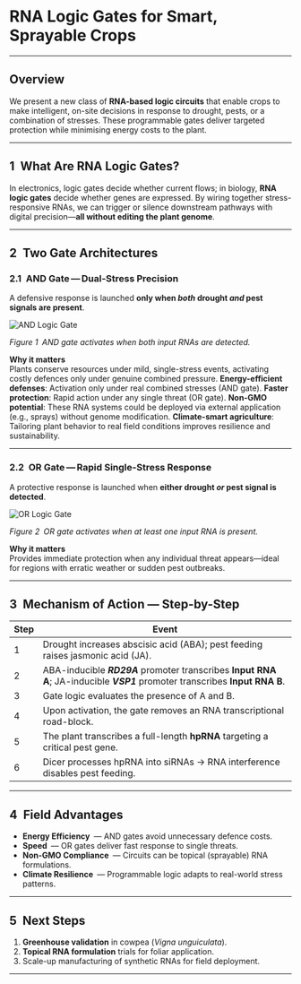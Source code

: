 # RNA Logic Gates for Smart, Sprayable Crops

---

## Overview
We present a new class of **RNA-based logic circuits** that enable crops to make intelligent, on-site decisions in response to drought, pests, or a combination of stresses. These programmable gates deliver targeted protection while minimising energy costs to the plant.

---

## 1 What Are RNA Logic Gates?
In electronics, logic gates decide whether current flows; in biology, **RNA logic gates** decide whether genes are expressed. By wiring together stress-responsive RNAs, we can trigger or silence downstream pathways with digital precision—**all without editing the plant genome**.

---

## 2 Two Gate Architectures

### 2.1 AND Gate — Dual-Stress Precision  
A defensive response is launched **only when _both_ drought _and_ pest signals are present**.

![AND Logic Gate](../news-images/logic-gate-and.png)

*Figure 1 AND gate activates when both input RNAs are detected.*

**Why it matters**  
Plants conserve resources under mild, single-stress events, activating costly defences only under genuine combined pressure.
**Energy-efficient defenses**: Activation only under real combined stresses (AND gate).
**Faster protection**: Rapid action under any single threat (OR gate).
**Non-GMO potential**: These RNA systems could be deployed via external application (e.g., sprays) without genome modification.
**Climate-smart agriculture**: Tailoring plant behavior to real field conditions improves resilience and sustainability.

---

### 2.2 OR Gate — Rapid Single-Stress Response  
A protective response is launched when **either drought _or_ pest signal is detected**.

![OR Logic Gate](../news-images/logic-gate-or.png)

*Figure 2 OR gate activates when at least one input RNA is present.*

**Why it matters**  
Provides immediate protection when any individual threat appears—ideal for regions with erratic weather or sudden pest outbreaks.

---

## 3 Mechanism of Action — Step-by-Step

| Step | Event |
|------|-------|
| 1 | Drought increases abscisic acid (ABA); pest feeding raises jasmonic acid (JA). |
| 2 | ABA-inducible **_RD29A_** promoter transcribes **Input RNA A**; JA-inducible **_VSP1_** promoter transcribes **Input RNA B**. |
| 3 | Gate logic evaluates the presence of A and B. |
| 4 | Upon activation, the gate removes an RNA transcriptional road-block. |
| 5 | The plant transcribes a full-length **hpRNA** targeting a critical pest gene. |
| 6 | Dicer processes hpRNA into siRNAs → RNA interference disables pest feeding. |

---

## 4 Field Advantages

* **Energy Efficiency** — AND gates avoid unnecessary defence costs.  
* **Speed** — OR gates deliver fast response to single threats.  
* **Non-GMO Compliance** — Circuits can be topical (sprayable) RNA formulations.  
* **Climate Resilience** — Programmable logic adapts to real-world stress patterns.

---

## 5 Next Steps

1. **Greenhouse validation** in cowpea (*Vigna unguiculata*).  
2. **Topical RNA formulation** trials for foliar application.  
3. Scale-up manufacturing of synthetic RNAs for field deployment.
---


